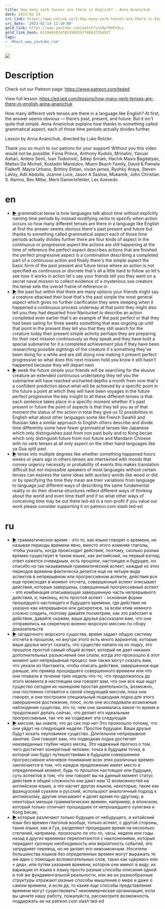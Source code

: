 ```yaml
---
title: How many verb tenses are there in English? - Anna Ananichuk
date: 2023-02-14
src_link: https://www.notion.so/2-How-many-verb-tenses-are-there-in-English-Anna-Ananichuk-YouTube-TED-Ed-568f8c5bd04a4fb19d804953409cb996
src_date: '2023-02-14 11:10:00'
gold_link: https://www.youtube.com/watch?v=54prMaPn5Ls
gold_link_hash: 6119a01024f05390935f748437354927
tags:
- '#host_www_youtube_com'
---
```


![](https://www.youtube.com/watch?v=54prMaPn5Ls) 
# Description 
Check out our Patreon page: https://www.patreon.com/teded

View full lesson: https://ed.ted.com/lessons/how-many-verb-tenses-are-there-in-english-anna-ananichuk

How many different verb tenses are there in a language like English? At first, the answer seems obvious — there’s past, present, and future. But it isn't quite that simple. Anna Ananichuk explains how thanks to something called grammatical aspect, each of those time periods actually divides further. 

Lesson by Anna Ananichuk, directed by Luke Rotzler. 

Thank you so much to our patrons for your support! Without you this video would not be possible.
Fiona Prince, Anthony Kudolo, Mrinalini, Yanuar Ashari, Antero Semi, Ivan Todorović, Sdiep Sriram, Hachik Masis Bagdatyan, Matteo De Micheli, Kostadin Mandulov, Miami Beach Family, David & Pamela Fialkoff, Mayra Urbano, Brittiny Elman, vivian james, Ryohky Araya, Steven LaVoy, Adil Abdulla, Joanne Luce, Jason A Saslow, Mukamik, John Christian S. Ramos, Bev Millar, Merit Gamertsfelder, Lex Azevedo.
# en
 - ~~[▶](https://www.youtube.com/watch?v=54prMaPn5Ls&t=6)~~  grammatical tense is how languages talk about time without explicitly naming time periods by instead modifying verbs to specify when action occurs so how many different tenses are there in a language like English at first the answer seems obvious there's past present and future but thanks to something called grammatical aspect each of those time periods actually divides further there are four kinds of aspect in the continuous or progressive aspect the actions are still happening at the time of reference the perfect aspect describes actions that are finished the perfect progressive aspect is a combination describing a completed part of a continuous action and finally there's the simple aspect the basic form of the past present and future tense where an action is not specified as continuous or discrete that's all a little hard to follow so let's see how it works in action let's say your friends tell you they went on a secret naval mission to collect evidence of a mysterious sea creature the tense sets the overall frame of reference in 
 - ~~[▶](https://www.youtube.com/watch?v=54prMaPn5Ls&t=72)~~  the past but within that there are many options your friends might say a creature attacked their boat that's the past simple the most general aspect which gives no further clarification they were sleeping when it happened a continuous process underway at that point they might also tell you they had departed from Nantucket to describe an action completed even earlier that's an example of the past perfect or that they had been sailing for three weeks something that was ongoing up until that point in the present they tell you that they still search for the creature today their present simple activity perhaps they are preparing for their next mission continuously as they speak and they have built a special submarine for it a completed achievement plus if they have been researching possible sightings of the creature it's something they've been doing for a while and are still doing now making it present perfect progressive so what does this next mission hold you know it still hasn't happened because they will depart next 
 - ~~[▶](https://www.youtube.com/watch?v=54prMaPn5Ls&t=137)~~  week the future simple your friends will be searching for the elusive creature an extended continuous undertaking they tell you the submarine will have reached uncharted depths a month from now that's a confident prediction about what will be achieved by a specific point in the future a point at which they will have been voyages in the future perfect progressive the key insight to all these different tenses is that each sentence takes place in a specific moment whether it's past present or future the point of aspects is that they tell you as of that moment the status of the action in total they give us 12 possibilities in English what about other languages some like French Swahili and Russian take a similar approach to English others describe and divide time differently some have fewer grammatical tenses like Japanese which only distinguishes past from non past bully and to Kong becae which only distinguish future from non future and Mandarin Chinese with no verb tenses at all only aspect on the other hand languages like ya Gua split past 
 - ~~[▶](https://www.youtube.com/watch?v=54prMaPn5Ls&t=210)~~  tense into multiple degrees like whether something happened hours weeks or years ago in others tenses are intertwined with moods that convey urgency necessity or probability of events this makes translation difficult but not impossible speakers of most languages without certain tenses can express the same ideas with auxilary words like wood or did or by specifying the time they mean are their variations from language to language just different ways of describing the same fundamental reality or do their diverse structures reflect different ways of thinking about the world and even time itself and if so what other ways of conceiving time may be out there ted-ed is a non-profit if you value our work please consider supporting it on patreon.com slash ted-ed 
# ru
 - ~~[▶](https://www.youtube.com/watch?v=54prMaPn5Ls&t=6)~~  грамматическое время - это то, как языки говорят о времени, не называя периоды времени явно, вместо этого изменяя глаголы, чтобы указать, когда происходит действие, поэтому, сколько разных времен существует в таком языке, как английский, на первый взгляд ответ кажется очевидным, есть прошлое, настоящее и будущее, но спасибо  на так называемый грамматический аспект, каждый из этих периодов времени фактически делится еще на четыре вида аспектов в непрерывном или прогрессивном аспекте, действия все еще происходят в момент отсчета, совершенный аспект описывает действия, которые завершены, совершенный прогрессивный аспект - это комбинация  описывающая завершенную часть непрерывного действия, и, наконец, есть простой аспект - основная форма прошедшего настоящего и будущего времени, где действие не указано как непрерывное или дискретное, за всем этим немного сложно следить, поэтому давайте посмотрим, как это работает в действии, давайте скажем, ваши друзья рассказали вам, что они отправились на секретную военно-морскую миссию по сбору доказательств 
 - ~~[▶](https://www.youtube.com/watch?v=54prMaPn5Ls&t=67)~~  загадочного морского существа, время задает общую систему отсчета в прошлом, но внутри этого есть много вариантов, которые ваши друзья могут сказать, что существо напало на их лодку, это прошлое  простой самый общий аспект, который не дает никаких дополнительных разъяснений они спали, когда это произошло в этот момент шел непрерывный процесс они также могут сказать вам, что уехали из Нантакета, чтобы описать действие, завершенное еще раньше, это пример прошедшего совершенного времени или что они плавали в течение трех недель что-то, что продолжалось до этого момента в настоящем они говорят вам, что они все еще ищут существо сегодня их нынешняя простая деятельность, возможно, они постоянно готовятся к своей следующей миссии, пока они говорят, и они построили специальный  подводная лодка для этого завершенное достижение, плюс, если они исследовали возможные наблюдения существа, это то, чем они занимались какое-то время и продолжают делать сейчас, что делает его идеальным прогрессивным, так что же содержит эта следующая 
 - ~~[▶](https://www.youtube.com/watch?v=54prMaPn5Ls&t=132)~~  миссия, вы знаете, что до сих пор нет  Это произошло потому, что они уйдут на следующей неделе. Простое будущее. Ваши друзья будут искать неуловимое существо. Длительное непрерывное занятие. Они говорят вам, что подводная лодка достигнет неизведанных глубин через месяц. Это надежный прогноз о том, чего достигнет конкретный человек.  точка в будущем точка, в которой они будут путешествиями в будущем совершенное прогрессивное ключевое понимание всех этих различных времен заключается в том, что каждое предложение имеет место в определенный момент, будь то прошлое настоящее или будущее, суть аспектов в том, что они говорят  вы на данный момент статус действия в общей сложности они дают нам 12 возможностей на английском языке, а что насчет других языков, некоторые, такие как французский суахили и русский, используют аналогичный подход к английскому, другие описывают и делят время по-другому, в некоторых меньше грамматических времен, например, в японском, который только  отличает прошедшее от непрошедшего хулигана и Kong becae, 
 - ~~[▶](https://www.youtube.com/watch?v=54prMaPn5Ls&t=198)~~  которые различают только будущее от небудущего, и китайский язык без времен глаголов вообще, только аспект, с другой стороны, такие языки, как я Гуа, разделяют прошедшее время на несколько степеней, например, произошло ли что-то, часы, недели или годы. назад в других временах переплетаются с наклонениями, которые передают срочную необходимость или вероятность событий, это затрудняет перевод, но не делает его невозможным. Носители большинства языков без определенных времен могут выражать те же идеи с помощью вспомогательных слов, таких как «дерево» или « дид», или путем указания времени, которое они имеют в виду. их вариации от языка к языку просто разные способы описания одной и той же фундаментальной реальности, или же их разнообразные структуры отражают разные способы мышления о мире и даже о самом времени, и если да, то какие еще способы представления времени могут существовать?  некоммерческая организация, если вы цените нашу работу, пожалуйста, рассмотрите возможность поддержать ее на patreon.com slash ted-ed